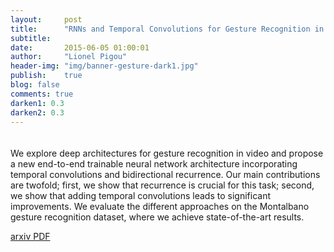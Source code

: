 ```yaml
---
layout:     post
title:      "RNNs and Temporal Convolutions for Gesture Recognition in Video"
subtitle:   
date:       2015-06-05 01:00:01
author:     "Lionel Pigou"
header-img: "img/banner-gesture-dark1.jpg"
publish:    true
blog: false
comments: true
darken1: 0.3
darken2: 0.3
---
```



<div class="slider" style="margin-bottom:20px">
    <div class="sliderimg" style="background-image:url('{{ site.baseurl }}/img/overview.png')"> </div>
    <div class="sliderimg" style="background-image:url('{{ site.baseurl }}/img/output.png')"> </div>
    <div class="sliderimg" style="background-image:url('{{ site.baseurl }}/img/motionfeatures.png')"> </div>
    <div class="sliderimg" > 
        <img  class="vid16by9 gfyitem" data-dot="false" data-controls="false" data-id="ImpartialSoulfulCurlew" />
    </div>
</div>

We explore deep architectures for gesture recognition in video and propose a new end-to-end trainable neural network architecture incorporating temporal convolutions and bidirectional recurrence. Our main contributions are twofold; first, we show that recurrence is crucial for this task; second, we show that adding temporal convolutions leads to significant improvements. We evaluate the different approaches on the Montalbano gesture recognition dataset, where we achieve state-of-the-art results.

[arxiv PDF](http://arxiv.org/abs/1506.01911)

